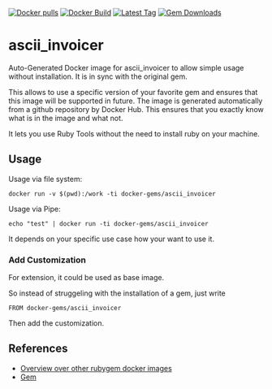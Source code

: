 [![Docker pulls](https://img.shields.io/docker/pulls/rubygem/ascii_invoicer.svg)](https://hub.docker.com/r/rubygem/ascii_invoicer/)
[![Docker Build](https://img.shields.io/docker/automated/rubygem/ascii_invoicer.svg)](https://hub.docker.com/r/rubygem/ascii_invoicer/)
[![Latest Tag](https://img.shields.io/github/tag/docker-rubygem/ascii_invoicer.svg)](https://hub.docker.com/r/rubygem/ascii_invoicer/)
[![Gem Downloads](https://img.shields.io/gem/dt/ascii_invoicer.svg)](https://rubygems.org/gems/ascii_invoicer/)
# ascii_invoicer

Auto-Generated Docker image for ascii_invoicer to allow simple usage without installation.
It is in sync with the original gem.

This allows to use a specific version of your favorite gem and ensures that this image will be supported in future.
The image is generated automatically from a github repository by Docker Hub.
This ensures that you exactly know what is in the image and what not.

It lets you use Ruby Tools without the need to install ruby on your machine.

## Usage

Usage via file system:

`docker run -v $(pwd):/work -ti docker-gems/ascii_invoicer`

Usage via Pipe:

`echo "test" | docker run -ti docker-gems/ascii_invoicer`

It depends on your specific use case how your want to use it.

### Add Customization

For extension, it could be used as base image.

So instead of struggeling with the installation of a gem, just write

`FROM docker-gems/ascii_invoicer`

Then add the customization.

## References

 - [Overview over other rubygem docker images](https://github.com/thinkbot/docker-rubygem)
 - [Gem](https://rubygems.org/gems/ascii_invoicer/)
